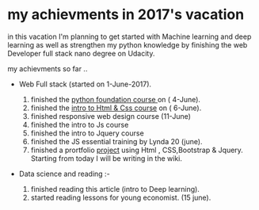 # my achievments in 2017's vacation
in this vacation I'm planning to get started with Machine learning and deep
learning as well as strengthen my python knowledge by finishing the
web Developer full stack nano degree on Udacity.

my achievments so far ..

* Web Full stack (started on 1-June-2017).

  1.  finished the [python foundation course ](https://github.com/Ahmed-Ayman/Vacation2017-/tree/master/Udacity_webDeveloperFullStack/Programming%20Foundations%20with%20Python) on ( 4-June).
  2.  finished the [intro to Html & Css course](https://github.com/Ahmed-Ayman/Vacation2017-/tree/master/Udacity_webDeveloperFullStack/HTML%26CSS) on ( 6-June).
  3. finished responsive web design course (11-June)
  4. finished the intro to Js course
  5. finished the intro to Jquery course
  6. finished the JS essential training by Lynda 20 (june).
  7. finished a prortfolio [project](https://ahmed-ayman.github.io/) using Html , CSS,Bootstrap & Jquery.
Starting from today I will be writing in the wiki.

* Data science and reading :-
  1. finished reading this article (intro to Deep learning).
  2. started reading lessons for young economist. (15 june).
